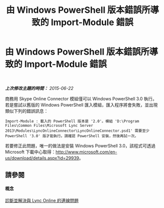 ﻿---
title: 由 Windows PowerShell 版本錯誤所導致的 Import-Module 錯誤
TOCTitle: 由 Windows PowerShell 版本錯誤所導致的 Import-Module 錯誤
ms:assetid: 6c209f41-2b97-4dda-b0b7-e5b582d3e6b6
ms:mtpsurl: https://technet.microsoft.com/zh-tw/library/Dn362802(v=OCS.15)
ms:contentKeyID: 56269104
ms.date: 08/10/2015
mtps_version: v=OCS.15
ms.translationtype: HT
---

# 由 Windows PowerShell 版本錯誤所導致的 Import-Module 錯誤

 

_**上次修改主題的時間：** 2015-06-22_

商務用 Skype Online Connector 模組僅可以 Windows PowerShell 3.0 執行。若是嘗試以舊版的 Windows PowerShell 匯入模組，匯入程序將會失敗，並出現類似下列的錯誤訊息：

    Import-Module : 載入的 PowerShell 版本是 '2.0'。模組 'D:\Program Files\Common Files\Microsoft Lync Server 2013\Modules\LyncOnlineConnector\LyncOnlineConnector.psd1' 需要至少 PowerShell '3.0' 版才能執行。請確認 PowerShell 安裝，然後再試一次。

若要修正此問題，唯一的做法是安裝 Windows PowerShell 3.0，該程式可透過 Microsoft 下載中心取得：<http://www.microsoft.com/en-us/download/details.aspx?id=29939>。

## 請參閱

#### 概念

[診斷並解決與 Lync Online 的連線問題](diagnosing-and-resolving-connection-problems-with-skype-for-business-online.md)

